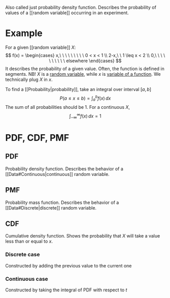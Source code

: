 Also called just probability density function. Describes the probability of values of a [[random variable]] occurring in an experiment.

# Example
For a given [[random variable]] $X$:
$$
f(x) =
\begin{cases}
x,\ \ \ \ \ \ \ \ \ 0 < x < 1  \\
2-x,\ \  1 \leq x < 2  \\
0,\ \ \ \ \ \ \ \ \ \  elsewhere
\end{cases}
$$
It describes the probability of a given value. Often, the function is defined in segments.
NB! $X$ is a <u>random variable</u>, while $x$ is <u>variable of a function</u>. We technically plug $X$ in $x$.

To find a [[Probability|probability]], take an integral over interval $[a, b]$
$$
P(a\leq x\leq b) = \int ^{b}_{a} f(x) \, dx 
$$
The sum of all probabilities should be 1. For a continuous $X$,
$$
\int_{-\infty}^{\infty} f(x) \, dx = 1
$$
# PDF, CDF, PMF
## PDF
Probability density function. Describes the behavior of a [[Data#Continuous|continuous]] random variable.
## PMF
Probability mass function. Describes the behavior of a [[Data#Discrete|discrete]] random variable.
## CDF
Cumulative density function. Shows the probability that $X$ will take a value less than or equal to $x$.
### Discrete case
Constructed by adding the previous value to the current one
### Continuous case
Constructed by taking the integral of PDF with respect to $t$